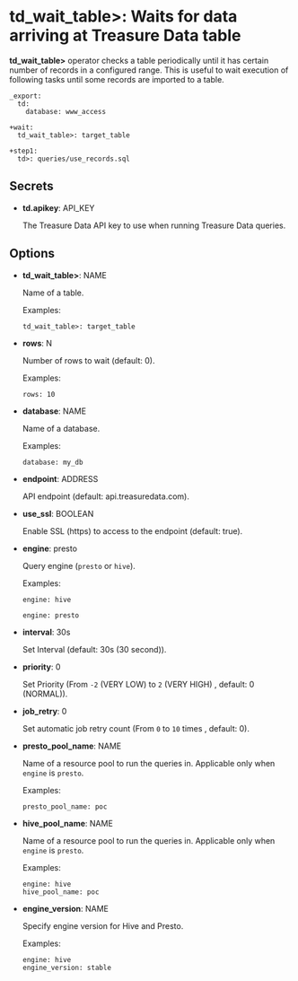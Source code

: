 # td_wait_table>: Waits for data arriving at Treasure Data table

**td_wait_table>** operator checks a table periodically until it has certain number of records in a configured range. This is useful to wait execution of following tasks until some records are imported to a table.

    _export:
      td:
        database: www_access

    +wait:
      td_wait_table>: target_table

    +step1:
      td>: queries/use_records.sql

## Secrets

* **td.apikey**: API_KEY

  The Treasure Data API key to use when running Treasure Data queries.

## Options

* **td_wait_table>**: NAME

  Name of a table.

  Examples:

  ```
  td_wait_table>: target_table
  ```

* **rows**: N

  Number of rows to wait (default: 0).

  Examples:

  ```
  rows: 10
  ```

* **database**: NAME

  Name of a database.

  Examples:

  ```
  database: my_db
  ```

* **endpoint**: ADDRESS

  API endpoint (default: api.treasuredata.com).

* **use_ssl**: BOOLEAN

  Enable SSL (https) to access to the endpoint (default: true).

* **engine**: presto

  Query engine (`presto` or `hive`).

  Examples:

  ```
  engine: hive
  ```

  ```
  engine: presto
  ```

* **interval**: 30s

  Set Interval (default: 30s (30 second)).

* **priority**: 0

  Set Priority (From `-2` (VERY LOW) to `2` (VERY HIGH) , default: 0 (NORMAL)).

* **job_retry**: 0

  Set automatic job retry count (From `0` to `10` times , default: 0).

* **presto_pool_name**: NAME

  Name of a resource pool to run the queries in.
  Applicable only when ``engine`` is ``presto``.

  Examples:

  ```
  presto_pool_name: poc
  ```

* **hive_pool_name**: NAME

  Name of a resource pool to run the queries in.
  Applicable only when ``engine`` is ``presto``.

  Examples:

  ```
  engine: hive
  hive_pool_name: poc
  ```

* **engine_version**: NAME

  Specify engine version for Hive and Presto.

  Examples:

  ```
  engine: hive
  engine_version: stable
  ```

